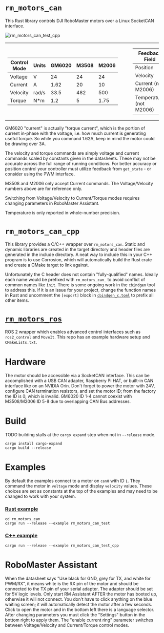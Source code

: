 # `rm_motors_can`
This Rust library controls DJI RoboMaster motors over a Linux SocketCAN interface.

<img src="rm_motors_can_test_cpp.gif" alt="rm_motors_can_test_cpp"  loop=infinite>

<table>
<tr><td>

| Control Mode | Units | GM6020 | M3508 | M2006 |
|----------|-------|------|-----|------|
| Voltage  | V     | 24   |  24 |   24 |
| Current  | A     | 1.62 |  20 |   10 |
| Velocity | rad/s | 33.5 | 482 |  500 |
| Torque   | N*m   | 1.2  |   5 | 1.75 |

</td><td></td><td></td><td>

| Feedback Field          | Units |
|-------------------------|-------|
| Position                | rad   |
| Velocity                | rad/s |
| Current (not M2006)     | A     |
| Temperature (not M2006) | °C    |

</td></tr></table>

GM6020 "current" is actually "torque current", which is the portion of current in-phase with the voltage, i.e. how much current is generating useful torque. So while you command 1.62A, keep in mind the motor could be drawing over 3A.

The velocity and torque commands are simply voltage and current commands scaled by constants given in the datasheets. These may not be accurate across the full range of running conditions. For better accuracy or position control your controller must utilize feedback from `get_state` - or consider using the PWM interface.

M3508 and M2006 only accept Current commands. The Voltage/Velocity numbers above are for reference only.

Switching from Voltage/Velocity to Current/Torque modes requires changing parameters in RoboMaster Assistant.

Temperature is only reported in whole-number precision.


# `rm_motors_can_cpp`
This library provides a C/C++ wrapper over `rm_motors_can`. Static and dynamic libraries are created in the target directory and header files are generated in the include directory. A neat way to include this in your C++ program is to use Corrosion, which will automatically build the Rust crate and create a CMake target to link against.

Unfortunately the C header does not contain "fully-qualified" names. Ideally each name would be prefixed with `rm_motors_can_` to avoid conflict of common names like `init`. There is some ongoing work in the `cbindgen` tool to address this. If it is an issue for your project, change the function names in Rust and uncomment the `[export]` block in [`cbindgen_c.toml`](cbindgen_c.toml) to prefix all other items.


# [`rm_motors_ros`](https://github.com/mjforan/rm_motors_ros/)
ROS 2 wrapper which enables advanced control interfaces such as `ros2_control` and `MoveIt`. This repo has an example hardware setup and `CMakeLists.txt`.


# Hardware
The motor should be accessible via a SocketCAN interface. This can be accomplished with a USB CAN adapter, Raspberry Pi HAT, or built-in CAN interface like on an NVIDIA Orin. Don't forget to power the motor with 24V, configure CAN termination resistors, and set the motor ID; from the factory the ID is 0, which is invalid. GM6020 ID 1-4 cannot coexist with M3508/M2006 ID 5-8 due to overlapping CAN Bus addresses.


# Build
TODO building stalls at the `cargo expand` step when not in `--release` mode.
```
cargo install cargo-expand
cargo build --release
```


# Examples
By default the examples connect to a motor on `can0` with ID `1`. They command the motor in `voltage` mode and display `velocity` values.
These choices are set as constants at the top of the examples and may need to be changed to work with your system.

### [Rust example](rm_motors_can/examples/rm_motors_can_test.rs)
```
cd rm_motors_can
cargo run --release --example rm_motors_can_test
```

### [C++ example](examples/rm_motors_can_test_cpp.rs)
```
cargo run --release --example rm_motors_can_test_cpp
```


# RoboMaster Assistant
When the datasheet says "Use black for GND, grey for TX, and white for PWM/RX", it means white is the RX pin of the motor and should be connected to the TX pin of your serial adapter. The adapter should be set for 5V logic levels. Only start RM Assistant AFTER the motor has booted up, otherwise it will not connect. You don't have to click anything on the blue waiting screen; it will automatically detect the motor after a few seconds. Click to open the motor and in the bottom left there is a language selector. After changing parameters you must click the "Settings" button in the bottom right to apply them. The "enable current ring" parameter switches between Voltage/Velocity and Current/Torque control modes.

